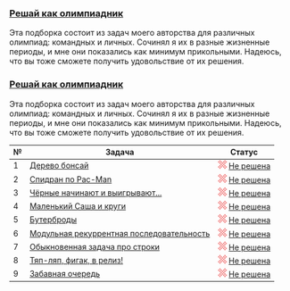 ### [Решай как олимпиадник](https://coderun.yandex.ru/selections/ababin)  
Эта подборка состоит из задач моего авторства для различных олимпиад: командных и личных. Сочинял я их в разные жизненные периоды, и мне они показались как минимум прикольными. Надеюсь, что вы тоже сможете получить удовольствие от их решения.

### [Решай как олимпиадник](https://coderun.yandex.ru/selections/ababin)
Эта подборка состоит из задач моего авторства для различных олимпиад: командных и личных. Сочинял я их в разные жизненные периоды, и мне они показались как минимум прикольными. Надеюсь, что вы тоже сможете получить удовольствие от их решения.

| № | Задача                                                                                                               | Статус                                                                                         |
|---|----------------------------------------------------------------------------------------------------------------------|------------------------------------------------------------------------------------------------|
| 1 | [Дерево бонсай](https://coderun.yandex.ru/selections/ababin/problems/bonsai-tree)                                    | <img src="../assets/ic_failure.svg" width="16"/> [Не решена](../ababin/bonsai-tree.kt)         |
| 2 | [Спидран по Pac-Man](https://coderun.yandex.ru/selections/ababin/problems/pacman-speedrun)                           | <img src="../assets/ic_failure.svg" width="16"/> [Не решена](../ababin/pacman-speedrun.kt)     |
| 3 | [Чёрные начинают и выигрывают...](https://coderun.yandex.ru/selections/ababin/problems/dark-starts-and-win)          | <img src="../assets/ic_failure.svg" width="16"/> [Не решена](../ababin/dark-starts-and-win.kt) |
| 4 | [Маленький Саша и круги](https://coderun.yandex.ru/selections/ababin/problems/sasha-and-circles)                     | <img src="../assets/ic_failure.svg" width="16"/> [Не решена](../ababin/sasha-and-circles.kt)   |
| 5 | [Бутерброды](https://coderun.yandex.ru/selections/ababin/problems/sandwiches)                                        | <img src="../assets/ic_failure.svg" width="16"/> [Не решена](../ababin/sandwiches.kt)          |
| 6 | [Модульная рекуррентная последовательность](https://coderun.yandex.ru/selections/ababin/problems/recurrent-sequence) | <img src="../assets/ic_failure.svg" width="16"/> [Не решена](../ababin/recurrent-sequence.kt)  |
| 7 | [Обыкновенная задача про строки](https://coderun.yandex.ru/selections/ababin/problems/casual-strings-task)           | <img src="../assets/ic_failure.svg" width="16"/> [Не решена](../ababin/casual-strings-task.kt) |
| 8 | [Тяп-ляп, фигак, в релиз!](https://coderun.yandex.ru/selections/ababin/problems/easy-production)                     | <img src="../assets/ic_failure.svg" width="16"/> [Не решена](../ababin/easy-production.kt)     |
| 9 | [Забавная очередь](https://coderun.yandex.ru/selections/ababin/problems/funny-queue)                                 | <img src="../assets/ic_failure.svg" width="16"/> [Не решена](../ababin/funny-queue.kt)         |